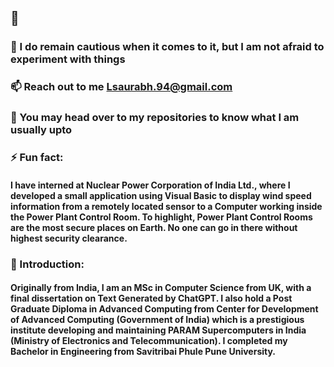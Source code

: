 ## 👋

### 🌱  I do remain cautious when it comes to it, but I am not afraid to experiment with things
### 📫  Reach out to me Lsaurabh.94@gmail.com
### 💬  You may head over to my repositories to know what I am usually upto



### ⚡ Fun fact: 
####   I have interned at Nuclear Power Corporation of India Ltd., where I developed a small application using Visual Basic to display wind speed information from a remotely located sensor to a Computer working inside the Power Plant Control Room. To highlight, Power Plant Control Rooms are the most secure places on Earth. No one can go in there without highest security clearance.

### 💬 Introduction:
####   Originally from India, I am an MSc in Computer Science from UK, with a final dissertation on Text Generated by ChatGPT. I also hold a Post Graduate Diploma in Advanced Computing from Center for Development of Advanced Computing (Government of India) which is a prestigious institute developing and maintaining PARAM Supercomputers in India (Ministry of Electronics and Telecommunication). I completed my Bachelor in Engineering from Savitribai Phule Pune University. 




<!--
**saurabhLandge/saurabhLandge** is a ✨ _special_ ✨ repository because its `README.md` (this file) appears on your GitHub profile.

Here are some ideas to get you started:

- 🔭 I’m currently working on ...
- 🌱 I’m currently learning ...
- 👯 I’m looking to collaborate on ...
- 🤔 I’m looking for help with ...
- 💬 Ask me about ...
- 📫 How to reach me: ...
- 😄 Pronouns: ...
- ⚡ Fun fact: ...
-->
